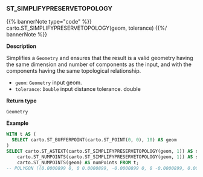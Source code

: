 ### ST_SIMPLIFYPRESERVETOPOLOGY

{{% bannerNote type="code" %}}
carto.ST_SIMPLIFYPRESERVETOPOLOGY(geom, tolerance)
{{%/ bannerNote %}}

**Description**

Simplifies a `Geometry` and ensures that the result is a valid geometry having the same dimension and number of components as the input, and with the components having the same topological relationship.


* `geom`: `Geometry` input geom.
* `tolerance`: `Double` input distance tolerance.
double 

**Return type**

`Geometry`

**Example**

```sql
WITH t AS (
  SELECT carto.ST_BUFFERPOINT(carto.ST_POINT(0, 0), 10) AS geom
)
SELECT carto.ST_ASTEXT(carto.ST_SIMPLIFYPRESERVETOPOLOGY(geom, 1)) AS simplifiedGeom, 
    carto.ST_NUMPOINTS(carto.ST_SIMPLIFYPRESERVETOPOLOGY(geom, 1)) AS simplifiedNumpoints, 
    carto.ST_NUMPOINTS(geom) AS numPoints FROM t;
-- POLYGON ((0.0000899 0, 0 0.0000899, -0.0000899 0, 0 -0.0000899, 0.0000899 0)) | 5 | 101
```